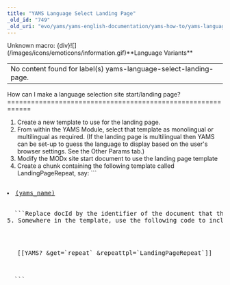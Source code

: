```yaml
---
title: "YAMS Language Select Landing Page"
_old_id: "749"
_old_uri: "evo/yams/yams-english-documentation/yams-how-to/yams-language-select-landing-page"
---
```


<div class="error"><span class="error">Unknown macro: {div}</span>![](/images/icons/emoticons/information.gif)**Language Variants**

<table class="tableview" width="100%"><tr><td>No content found for label(s) yams-language-select-landing-page.</td></tr></table></div>How can I make a language selection site start/landing page?
============================================================

1. Create a new template to use for the landing page.
2. From within the YAMS Module, select that template as monolingual or multilingual as required. (If the landing page is multilingual then YAMS can be set-up to guess the language to display based on the user's browser settings. See the Other Params tab.)
3. Modify the MODx site start document to use the landing page template
4. Create a chunk containing the following template called LandingPageRepeat, say: ```
  <pre class="brush: php">
  <li><a href="(yams_docr:docId)" title="[[YAMS? &get=`data` &from=`pagetitle` &docid=`docId`]]" >(yams_name)</a></li>
  
  ```Replace docId by the identifier of the document that the user will to be redirected to from the landing page.
5. Somewhere in the template, use the following code to include a hyperlinked list of all available languages: ```
  <pre class="brush: php">
  <ul>[[YAMS? &get=`repeat` &repeattpl=`LandingPageRepeat`]]</ul>
  
  ```
